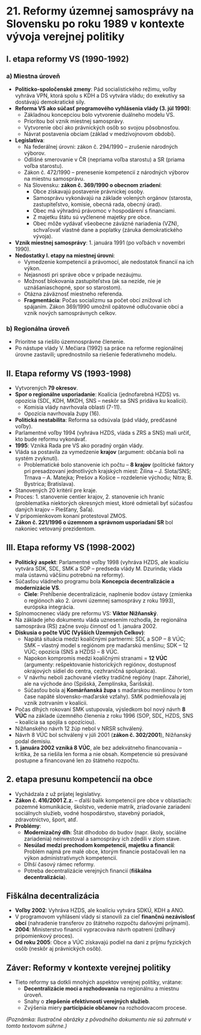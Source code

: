 # 21. Reformy územnej samosprávy na Slovensku po roku 1989 v kontexte vývoja verejnej politiky

## I. etapa reformy VS (1990-1992)

### a) Miestna úroveň

-   **Politicko-spoločenské zmeny**: Pád socialistického režimu, voľby vyhráva VPN, ktorá spolu s KDH a DS vytvára vládu; do exekutívy sa dostávajú demokratické sily.
-   **Reforma VS ako súčasť programového vyhlásenia vlády (3. júl 1990)**:
    -   Základnou koncepciou bolo vytvorenie duálneho modelu VS.
    -   Prioritou bol vznik miestnej samosprávy.
    -   Vytvorenie obcí ako právnických osôb so svojou pôsobnosťou.
    -   Návrat postavenia obciam (základ v medzivojnovom období).
-   **Legislatíva**:
    -   Na federálnej úrovni: zákon č. 294/1990 – zrušenie národných výborov.
    -   Odlišné smerovanie v ČR (nepriama voľba starostu) a SR (priama voľba starostu).
    -   Zákon č. 472/1990 – prenesenie kompetencií z národných výborov na miestnu samosprávu.
    -   Na Slovensku: **zákon č. 369/1990 o obecnom zriadení**:
        -   Obce získavajú postavenie právnickej osoby.
        -   Samosprávu vykonávajú na základe volených orgánov (starosta, zastupiteľstvo, komisie, obecná rada, obecný úrad).
        -   Obec má výhradnú právomoc v hospodárení s financiami.
        -   Z majetku štátu sú vyčlenené majetky pre obce.
        -   Obec môže vydávať všeobecne záväzné nariadenia (VZN), schvaľovať vlastné dane a poplatky (záruka demokratického vývoja).
-   **Vznik miestnej samosprávy**: 1. januára 1991 (po voľbách v novembri 1990).
-   **Nedostatky I. etapy na miestnej úrovni**:
    -   Vymedzenie kompetencií a právomocí, ale nedostatok financií na ich výkon.
    -   Nejasnosti pri správe obce v prípade nezáujmu.
    -   Možnosť blokovania zastupiteľstva (ak sa nezíde, nie je uznášaniaschopné, spor so starostom).
    -   Otázna záväznosť miestneho referenda.
    -   **Fragmentácia**: Počas socializmu sa počet obcí znižoval ich spájaním. Zákon 369/1990 umožnil opätovné odlučovanie obcí a vznik nových samosprávnych celkov.

### b) Regionálna úroveň

-   Prioritne sa riešilo územnosprávne členenie.
-   Po nástupe vlády V. Mečiara (1992) sa práce na reforme regionálnej úrovne zastavili; uprednostnilo sa riešenie federatívneho modelu.

## II. Etapa reformy VS (1993-1998)

-   Vytvorených **79 okresov**.
-   **Spor o regionálne usporiadanie**: Koalícia (jednofarebná HZDS) vs. opozícia (SDĽ, KDH, MKDH, SNS – neskôr sa SNS pridáva ku koalícii).
    -   Komisia vlády navrhovala oblasti (7-11).
    -   Opozícia navrhovala župy (16).
-   **Politická nestabilita**: Reforma sa odsúvala (pád vlády, predčasné voľby).
-   Parlamentné voľby 1994 (vyhráva HZDS, vláda s ZRS a SNS) mali určiť, kto bude reformu vykonávať.
-   **1995**: Vzniká Rada pre VS ako poradný orgán vlády.
-   Vláda sa postavila za vymedzenie **krajov** (argument: občania boli na systém zvyknutí).
    -   Problematické bolo stanovenie ich počtu – **8 krajov** (politické faktory pri presadzovaní jednotlivých krajských miest: Žilina – J. Slota/SNS; Trnava – A. Matejka; Prešov a Košice – rozdelenie východu; Nitra; B. Bystrica; Bratislava).
-   Stanovených 20 kritérií pre kraje.
-   Proces: 1. stanovenie centier krajov, 2. stanovenie ich hraníc (problematika niektorých okresných miest, ktoré odmietali byť súčasťou daných krajov – Piešťany, Šaľa).
-   V pripomienkovom konaní protestoval ZMOS.
-   **Zákon č. 221/1996 o územnom a správnom usporiadaní SR** bol nakoniec vetovaný prezidentom.

## III. Etapa reformy VS (1998-2002)

-   **Politický aspekt**: Parlamentné voľby 1998 (vyhráva HZDS, ale koalíciu vytvára SDK, SDĽ, SMK a SOP – predseda vlády M. Dzurinda; vláda mala ústavnú väčšinu potrebnú na reformy).
-   Súčasťou vládneho programu bola **Koncepcia decentralizácie a modernizácie VS**.
    -   **Ciele**: Prehĺbenie decentralizácie, naplnenie bodov ústavy (zmienka o regiónoch ako 2. úrovni územnej samosprávy z roku 1993), európska integrácia.
-   Splnomocnenec vlády pre reformu VS: **Viktor Nižňanský**.
-   Na základe jeho dokumentu vláda uznesením rozhodla, že regionálna samospráva (RS) začne svoju činnosť od 1. januára 2002.
-   **Diskusia o počte VÚC (Vyšších Územných Celkov)**:
    -   Napätá situácia medzi koaličnými partnermi: SDĽ a SOP – 8 VÚC; SMK – vlastný model s regiónom pre maďarskú menšinu; SDK – 12 VÚC; opozícia (SNS a HZDS) – 8 VÚC.
    -   Napokon kompromis medzi koaličnými stranami = **12 VÚC** (argumenty: rešpektovanie historických regiónov, dostupnosť okrajových sídiel do centra, cezhraničná spolupráca).
    -   V návrhu neboli zachované všetky tradičné regióny (napr. Záhorie), ale na východe áno (Spišská, Zemplínska, Šarišská).
    -   Súčasťou bola aj **Komárňanská župa** s maďarskou menšinou (v tom čase napäté slovensko-maďarské vzťahy). SMK podmieňovala jej vznik zotrvaním v koalícii.
-   Počas dlhých rokovaní SMK ustupovala, výsledkom bol nový návrh **8 VÚC** na základe územného členenia z roku 1996 (SOP, SDĽ, HZDS, SNS – koalícia sa spojila s opozíciou).
-   Nižňanského návrh 12 žúp nebol v NRSR schválený.
-   Návrh 8 VÚC bol schválený v júli 2001 (**zákon č. 302/2001**), Nižňanský podal demisiu.
-   **1. januára 2002 vzniká 8 VÚC**, ale bez adekvátneho financovania – kritika, že sa riešila len forma a nie obsah. Kompetencie sú presúvané postupne a financované len zo štátneho rozpočtu.

## 2. etapa presunu kompetencií na obce

-   Vychádzala z už prijatej legislatívy.
-   **Zákon č. 416/2001 Z.z.** – ďalší balík kompetencií pre obce v oblastiach: pozemné komunikácie, školstvo, vedenie matrík, zriaďovanie zariadení sociálnych služieb, vodné hospodárstvo, stavebný poriadok, zdravotníctvo, šport, atď.
-   **Problémy**:
    -   **Modernizačný dlh**: Štát dlhodobo do budov (napr. školy, sociálne zariadenia) neinvestoval a samosprávy ich zdedili v zlom stave.
    -   **Nesúlad medzi prechodom kompetencií, majetku a financií**: Problém najmä pre malé obce, ktorým financie postačovali len na výkon administratívnych kompetencií.
    -   Dlhší časový rámec reformy.
    -   Potreba decentralizácie verejných financií (**fiškálna decentralizácia**).

## Fiškálna decentralizácia

-   **Voľby 2002**: Vyhráva HZDS, ale koalíciu vytvára SDKÚ, KDH a ANO.
-   V programovom vyhlásení vlády si stanovili za cieľ **finančnú nezávislosť obcí** (nahradenie transferov zo štátneho rozpočtu daňovými príjmami).
-   **2004**: Ministerstvo financií vypracováva návrh opatrení (zdĺhavý pripomienkový proces).
-   **Od roku 2005**: Obce a VÚC získavajú podiel na dani z príjmu fyzických osôb (neskôr aj právnických osôb).

## Záver: Reformy v kontexte verejnej politiky

-   Tieto reformy sa dotkli mnohých aspektov verejnej politiky, vrátane:
    -   **Decentralizácie moci a rozhodovania** na regionálnu a miestnu úroveň.
    -   Snahy o **zlepšenie efektívnosti verejných služieb**.
    -   Zvýšenia miery **participácie občanov** na rozhodovacom procese.

*(Poznámka: Ilustračné obrázky z pôvodného dokumentu nie sú zahrnuté v tomto textovom súhrne.)*
